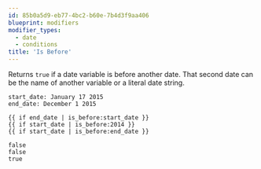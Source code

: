 ```yaml
---
id: 85b0a5d9-eb77-4bc2-b60e-7b4d3f9aa406
blueprint: modifiers
modifier_types:
  - date
  - conditions
title: 'Is Before'
---
```

Returns `true` if a date variable is before another date. That second date can be the name of another variable or a literal date string.

```.language-yaml
start_date: January 17 2015
end_date: December 1 2015
```

```
{{ if end_date | is_before:start_date }}
{{ if start_date | is_before:2014 }}
{{ if start_date | is_before:end_date }}
```

```.language-output
false
false
true
```


